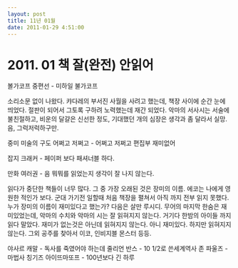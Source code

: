 ```yaml
---
layout: post
title: 11년 01월
date: 2011-01-29 4:51:00
---
```


# 2011. 01 책 잘(완전) 안읽어


볼가코프 중편선 - 미하일 불가코프

소리소문 없이 나왔다. 캬다레의 부서진 사월을 사려고 했는데, 책장 사이에 순간 눈에 띄었다.
절판이 되어서 그토록 구하려 노력했는데 재간 되었다.
악마의 서사시는 서술에 불친절하고, 비운의 달걀은 신선한 정도, 기대했던 개의 심장은 생각과
좀 달라서 실망. 음, 그럭저럭하구만.

 

중미 미술의 구도 어쩌고 저쩌고 - 어쩌고 저쩌고 편집부
 재미없어

 

잡지 크래커 - 페이퍼 보다 패셔너블 하다.
 

만화 여러권 - 음 뭐뭐를 읽었는지 생각이 잘 나지 않는다.

 

읽다가 중단한 책들이 너무 많다.
그 중 가장 오래된 것은 장미의 이름. 에코는 나에게 영원한 적인가 보다. 군대 가기전 일할때 처음
책장을 펼쳐서 아직 까지 전부 읽지 못했다. 누가 장미의 이름이 재미있다고 했는가?
다음은 살만 루시디. 무어의 마지막 한숨은 재미있었는데, 악마의 수치와 악마의 시는 잘 읽혀지지 않는다. 
거기다 한밤의 아이들 까지 읽다 말았다. 재미가 없는것은 아닌데 읽혀지지 않는다. 아니 재미있다.
하지만 읽혀지지 않는다. 그외 공주를 찾아서 이코, 인비지블 몬스터 등등.

 
 

야사르 캐말 - 독사를 죽였어야 하는데
줄리언 반스 - 10 1/2로 쓴세계역사
존 파울즈 - 마법사
칭기즈 아이뜨마또프 - 100년보다 긴 하루